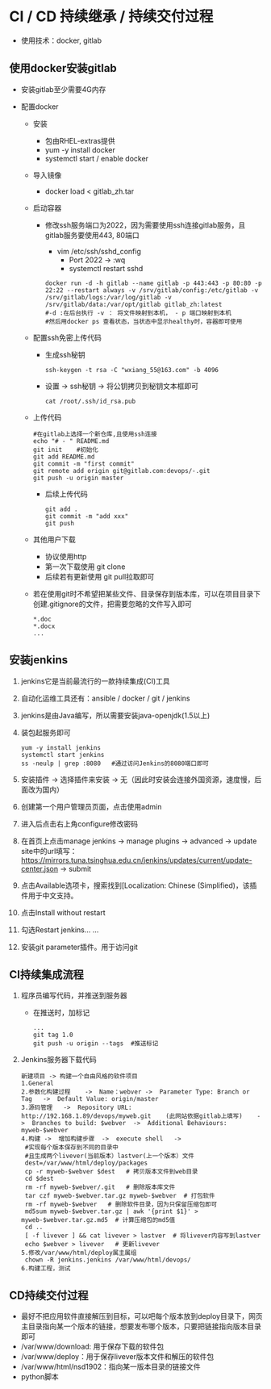 # CI / CD 持续继承 / 持续交付过程

- 使用技术：docker, gitlab

## 使用docker安装gitlab

- 安装gitlab至少需要4G内存

- 配置docker

  - 安装

    - 包由RHEL-extras提供
    - yum -y install docker
    - systemctl start / enable docker

  - 导入镜像

    - docker load < gitlab_zh.tar

  - 启动容器

    - 修改ssh服务端口为2022，因为需要使用ssh连接gitlab服务，且gitlab服务要使用443, 80端口

      - vim /etc/ssh/sshd_config
        - Port 2022		-> :wq
        - systemctl restart sshd

      ```shell
      docker run -d -h gitlab --name gitlab -p 443:443 -p 80:80 -p 22:22 --restart always -v /srv/gitlab/config:/etc/gitlab -v /srv/gitlab/logs:/var/log/gitlab -v /srv/gitlab/data:/var/opt/gitlab gitlab_zh:latest 
      #-d :在后台执行 -v ： 将文件映射到本机， - p 端口映射到本机
      #然后用docker ps 查看状态，当状态中显示healthy时，容器即可使用
      ```

  - 配置ssh免密上传代码

    - 生成ssh秘钥

      ```shell
      ssh-keygen -t rsa -C "wxiang_55@163.com" -b 4096
      ```
      
    - 设置 -> ssh秘钥 -> 将公钥拷贝到秘钥文本框即可
    
      ```shell
      cat /root/.ssh/id_rsa.pub
      ```
    
  - 上传代码
    
    ```shell
    #在gitlab上选择一个新仓库,且使用ssh连接
    echo "# - " README.md
    git init	#初始化
    git add README.md
    git commit -m "first commit"
    git remote add origin git@gitlab.com:devops/-.git
    git push -u origin master
    ```
    
    - 后续上传代码
    
      ```shell
      git add .
      git commit -m "add xxx"
      git push
      ```
    
  - 其他用户下载
    
    - 协议使用http
    - 第一次下载使用 git clone
    - 后续若有更新使用 git pull拉取即可
    
  - 若在使用git时不希望把某些文件、目录保存到版本库，可以在项目目录下创建.gitignore的文件，把需要忽略的文件写入即可
  
    ```shell
    *.doc
    *.docx
    ...
    ```
  
    

## 安装jenkins

1. jenkins它是当前最流行的一款持续集成(CI)工具

2. 自动化运维工具还有：ansible / docker / git / jenkins

3. jenkins是由Java编写，所以需要安装java-openjdk(1.5以上)

4. 装包起服务即可

   ```shell
   yum -y install jenkins
   systemctl start jenkins
   ss -neulp | grep :8080	#通过访问Jenkins的8080端口即可
   ```

5. 安装插件 -> 选择插件来安装 -> 无（因此时安装会连接外国资源，速度慢，后面改为国内）

6. 创建第一个用户管理员页面，点击使用admin

7. 进入后点击右上角configure修改密码

8. 在首页上点击manage jenkins -> manage plugins -> advanced -> update site中的url填写：https://mirrors.tuna.tsinghua.edu.cn/jenkins/updates/current/update-center.json -> submit

9. 点击Available选项卡，搜索找到[Localization: Chinese (Simplified)，该插件用于中文支持。

10. 点击Install without restart

11. 勾选Restart jenkins... ... 

12. 安装git parameter插件。用于访问git

## CI持续集成流程

1. 程序员编写代码，并推送到服务器

   - 在推送时，加标记

     ```shell
     ...
     git tag 1.0
     git push -u origin --tags 	#推送标记
     ```

     

2. Jenkins服务器下载代码

   ```shell
   新建项目 -> 构建一个自由风格的软件项目 
   1.General
   2.参数化构建过程	->	Name：webver	->	Parameter Type: Branch or Tag	->	Default Value: origin/master
   3.源码管理	->	Repository URL: http://192.168.1.89/devops/myweb.git	(此网站依据gitlab上填写)	->	Branches to build: $webver	->	Additional Behaviours: myweb-$webver
   4.构建	->	增加构建步骤	->	execute shell	->
   	#实现每个版本保存到不同的目录中
   	#且生成两个livever(当前版本）lastver(上一个版本）文件
   	dest=/var/www/html/deploy/packages	
   	cp -r myweb-$webver $dest   # 拷贝版本文件到web目录
   	cd $dest
   	rm -rf myweb-$webver/.git   # 删除版本库文件
   	tar czf myweb-$webver.tar.gz myweb-$webver  # 打包软件
   	rm -rf myweb-$webver   # 删除软件目录，因为只保留压缩包即可
   	md5sum myweb-$webver.tar.gz | awk '{print $1}' > myweb-$webver.tar.gz.md5  # 计算压缩包的md5值
   	cd ..
   	[ -f livever ] && cat livever > lastver  # 将livever内容写到lastver
   	echo $webver > livever   # 更新livever
   5.修改/var/www/html/deploy属主属组
   	chown -R jenkins.jenkins /var/www/html/devops/
   6.构建工程，测试
   ```

## CD持续交付过程

- 最好不把应用软件直接解压到目标，可以吧每个版本放到deploy目录下，网页主目录指向某一个版本的链接，想要发布哪个版本，只要把链接指向版本目录即可
- /var/www/download: 用于保存下载的软件包
- /var/www/deploy：用于保存livever版本文件和解压的软件包
- /var/www/html/nsd1902：指向某一版本目录的链接文件
- python脚本